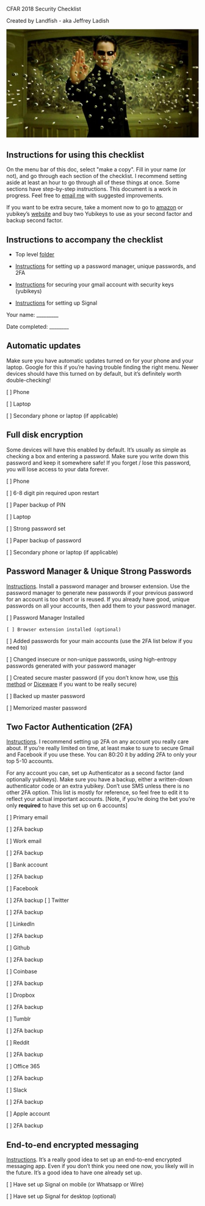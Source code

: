 CFAR 2018 Security Checklist

Created by Landfish - aka Jeffrey Ladish

![image alt text](image_0.png)

## Instructions for using this checklist

On the menu bar of this doc, select "make a copy". Fill in your name (or not), and go through each section of the checklist. I recommend setting aside at least an hour to go through all of these things at once. Some sections have step-by-step instructions. This document is a work in progress. Feel free to [email me](mailto:jeff.ladish@gmail.com) with suggested improvements.

If you want to be extra secure, take a moment now to go to [amazon](https://www.amazon.com/Yubico-Security-Key-USB-Authentication/dp/B07BYSB7FK/ref=sr_1_3?s=pc&ie=UTF8&qid=1534820357&sr=1-3&keywords=yubikey) or yubikey’s [website](https://www.yubico.com/product/yubikey-4-series/#yubikey-4c) and buy two Yubikeys to use as your second factor and backup second factor. 

## Instructions to accompany the checklist

* Top level [folder](https://drive.google.com/drive/folders/1e206yRpQ_paeAXsyDTrTU_Yf2lymMP6R?usp=sharing)

* [Instructions](https://docs.google.com/document/d/1Gcy8Ak-IZMuEoe3hacH-Usmf7Hmkt2L55TAxswj70JA/edit?usp=sharing) for setting up a password manager, unique passwords, and 2FA

* [Instructions](https://docs.google.com/document/d/1NTKy780CjFCqzWEjJXZGkevCHkpgdRqJUs8pBgrt2dk/edit?usp=sharing) for securing your gmail account with security keys (yubikeys)

* [Instructions](https://docs.google.com/document/d/10K95WB41YFQJsCawggCUSAH8ZBOjwuoxUjvFsN0iK2I/edit#) for setting up Signal

Your name: _________

Date completed: ________

## Automatic updates

Make sure you have automatic updates turned on for your phone and your laptop. Google for this if you’re having trouble finding the right menu. Newer devices should have this turned on by default, but it’s definitely worth double-checking!

[ ] Phone

[ ] Laptop

[ ] Secondary phone or laptop (if applicable)

## Full disk encryption

Some devices will have this enabled by default. It’s usually as simple as checking a box and entering a password. Make sure you write down this password and keep it somewhere safe! If you forget / lose this password, you will lose access to your data forever.

[ ] Phone

   [ ] 6-8 digit pin required upon restart

   [ ] Paper backup of PIN

[ ] Laptop

   [ ] Strong password set

   [ ] Paper backup of password

[ ] Secondary phone or laptop (if applicable)

## Password Manager & Unique Strong Passwords

[Instructions](https://docs.google.com/document/d/1Gcy8Ak-IZMuEoe3hacH-Usmf7Hmkt2L55TAxswj70JA/edit?usp=sharing). Install a password manager and browser extension. Use the password manager to generate new passwords if your previous password for an account is too short or is reused. If you already have good, unique passwords on all your accounts, then add them to your password manager.

[ ] Password Manager Installed

    [ ] Browser extension installed (optional)

[ ] Added passwords for your main accounts (use the 2FA list below if you need to)

[ ] Changed insecure or non-unique passwords, using high-entropy passwords generated with your password manager

[ ] Created secure master password (if you don’t know how, use [this method](https://blog.lastpass.com/2013/04/how-to-create-secure-master-password.html/) or [Diceware](http://world.std.com/~reinhold/diceware.html) if you want to be really secure) 

[ ] Backed up master password

[ ] Memorized master password

## Two Factor Authentication (2FA)

[Instructions](https://docs.google.com/document/d/1Gcy8Ak-IZMuEoe3hacH-Usmf7Hmkt2L55TAxswj70JA/edit#heading=h.ls5yj01j2mww). I recommend setting up 2FA on any account you really care about. If you’re really limited on time, at least make to sure to secure Gmail and Facebook if you use these. You can 80:20 it by adding 2FA to only your top 5-10 accounts.


For any account you can, set up Authenticator as a second factor (and optionally yubikeys). Make sure you have a backup, either a written-down authenticator code or an extra yubikey. Don’t use SMS unless there is no other 2FA option. This list is mostly for reference, so feel free to edit it to reflect your actual important accounts. [Note, if you’re doing the bet you’re only **required** to have this set up on 6 accounts]

[ ] Primary email

   [ ] 2FA backup

[ ] Work email

   [ ] 2FA backup

[ ] Bank account

   [ ] 2FA backup

[ ] Facebook

   [ ] 2FA backup
[ ] Twitter

   [ ] 2FA backup

[ ] LinkedIn

   [ ] 2FA backup

[ ] Github

   [ ] 2FA backup

[ ] Coinbase

   [ ] 2FA backup

[ ] Dropbox

   [ ] 2FA backup

[ ] Tumblr

   [ ] 2FA backup

[ ] Reddit

   [ ] 2FA backup

[ ] Office 365

   [ ] 2FA backup

[ ] Slack

   [ ] 2FA backup

[ ] Apple account

   [ ] 2FA backup

## End-to-end encrypted messaging

[Instructions](https://docs.google.com/document/d/10K95WB41YFQJsCawggCUSAH8ZBOjwuoxUjvFsN0iK2I/edit#). It’s a really good idea to set up an end-to-end encrypted messaging app. Even if you don’t think you need one now, you likely will in the future. It’s a good idea to have one already set up.

[ ] Have set up Signal on mobile (or Whatsapp or Wire)

[ ] Have set up Signal for desktop (optional)
